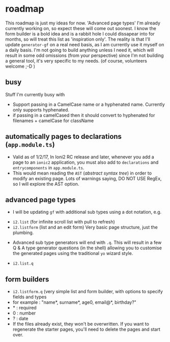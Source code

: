 # roadmap

This roadmap is just my ideas for now. 'Advanced page types' I'm already currently working on, so expect these will come out soonest. I know the form builder is a bold idea and is a rabbit hole I could dissapear into for months, so will treat this list as 'inspiration only'. The reality is that I'll update `generator-gf` on a real need basis, as I am currently use it myself on a daily basis. I'm not going to build anything unless I need it, which will result in some odd omissions (from your perspective) since I'm not building a general tool, it's very specific to my needs. (of course, volunteers welcome ;-D )

## busy 

Stuff I'm currently busy with

- Support passing in a CamelCase name or a hyphenated name. Currently only supports hyphenated.
 - if passing in a camelCased then it should convert to hyphenated for filenames + camelCase for className
  

## automatically pages to declarations (`app.module.ts`)

- Valid as of 1/2/17, In Ioni2 RC release and later, whenever you add a page to an `ionic2` application, you must also add to `declarations` and `entrycomponents` in `app.module.ts`.
- This would mean reading the `AST` (*abstract syntax tree*) in order to modify an existing page. Lots of warnings saying, DO NOT USE RegEx, so I will explore the AST option. 

## advanced page types

* I will be updating `gf` with additional sub types using a dot notation, e.g.
 - `i2.list` (for infinite scroll list with pull to refresh)
 - `i2.listform` (list and an edit form) Very basic page structure, just the plumbing.
* Advanced sub type generators will end with `.q`. This will result in a few Q & A type generator questions (in the shell) allowing you to customise the generated pages using the traditional `yo` wizard style. 
 - `i2.list.q` 
 
## form builders

- `i2.listform.q` (very simple list and form builder, with options to specify fields and types
 - for example : "name\*, surname\*, age0\, email@\*, birthday?" 
  - \* : required
  - 0 : number
  - ? : date
- If the files already exist, they won't be overwritten. If you want to regenerate the starter pages, you'll need to delete the pages and start over.